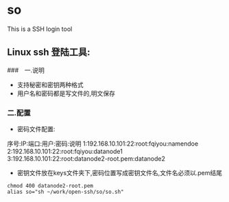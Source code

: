 # so
This is a SSH login tool

## Linux ssh 登陆工具:

###　一.说明
- 支持秘密和密钥两种格式
- 用户名和密码都是写文件的,明文保存

### 二.配置
- 密码文件配置:

序号:IP:端口:用户:密码:说明
1:192.168.10.101:22:root:fqiyou:namendoe
2:192.168.10.101:22:root:fqiyou:datanode1
3:192.168.10.101:22:root:datanode2-root.pem:datanode2

- 密钥文件放在keys文件夹下,密码位置写成密钥文件名,文件名必须以.pem结尾
```
chmod 400 datanode2-root.pem
alias so="sh ~/work/open-ssh/so/so.sh"
```
